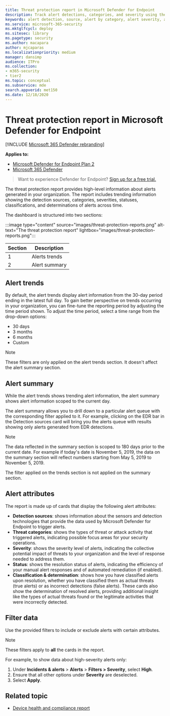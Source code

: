 ```yaml
---
title: Threat protection report in Microsoft Defender for Endpoint
description: Track alert detections, categories, and severity using the threat protection report
keywords: alert detection, source, alert by category, alert severity, alert classification, determination
ms.service: microsoft-365-security
ms.mktglfcycl: deploy
ms.sitesec: library
ms.pagetype: security
ms.author: macapara
author: mjcaparas
ms.localizationpriority: medium
manager: dansimp
audience: ITPro
ms.collection: 
- m365-security
- tier2
ms.topic: conceptual
ms.subservice: mde
search.appverid: met150
ms.date: 12/18/2020
---
```


# Threat protection report in Microsoft Defender for Endpoint

[!INCLUDE [Microsoft 365 Defender rebranding](../../includes/microsoft-defender.md)]


**Applies to:**
- [Microsoft Defender for Endpoint Plan 2](https://go.microsoft.com/fwlink/?linkid=2154037)
- [Microsoft 365 Defender](https://go.microsoft.com/fwlink/?linkid=2118804)

> Want to experience Defender for Endpoint? [Sign up for a free trial.](https://signup.microsoft.com/create-account/signup?products=7f379fee-c4f9-4278-b0a1-e4c8c2fcdf7e&ru=https://aka.ms/MDEp2OpenTrial?ocid=docs-wdatp-pullalerts-abovefoldlink)

The threat protection report provides high-level information about alerts generated in your organization. The report includes trending information showing the detection sources, categories, severities, statuses, classifications, and determinations of alerts across time.

The dashboard is structured into two sections:

:::image type="content" source="images/threat-protection-reports.png" alt-text="The threat protection report" lightbox="images/threat-protection-reports.png":::

Section|Description
---|---
1|Alerts trends
2|Alert summary

## Alert trends
By default, the alert trends display alert information from the 30-day period ending in the latest full day. To gain better perspective on trends occurring in your organization, you can fine-tune the reporting period by adjusting the time period shown. To adjust the time period, select a time range from the drop-down options:

- 30 days
- 3 months
- 6 months
- Custom

> [!NOTE]
> These filters are only applied on the alert trends section. It doesn't affect the alert summary section.

## Alert summary

While the alert trends shows trending alert information, the alert summary shows alert information scoped to the current day.

 The alert summary allows you to drill down to a particular alert queue with the corresponding filter applied to it. For example, clicking on the EDR bar in the Detection sources card will bring you the alerts queue with results showing only alerts generated from EDR detections.

> [!NOTE]
> The data reflected in the summary section is scoped to 180 days prior to the current date. For example if today's date is November 5, 2019, the data on the summary section will reflect numbers starting from May 5, 2019 to November 5, 2019.
>
> The filter applied on the trends section is not applied on the summary section.

## Alert attributes

The report is made up of cards that display the following alert attributes:

- **Detection sources**: shows information about the sensors and detection technologies that provide the data used by Microsoft Defender for Endpoint to trigger alerts.
- **Threat categories**: shows the types of threat or attack activity that triggered alerts, indicating possible focus areas for your security operations.
- **Severity**: shows the severity level of alerts, indicating the collective potential impact of threats to your organization and the level of response needed to address them.
- **Status**: shows the resolution status of alerts, indicating the efficiency of your manual alert responses and of automated remediation (if enabled).
- **Classification & determination**: shows how you have classified alerts upon resolution, whether you have classified them as actual threats (true alerts) or as incorrect detections (false alerts). These cards also show the determination of resolved alerts, providing additional insight like the types of actual threats found or the legitimate activities that were incorrectly detected.

## Filter data

Use the provided filters to include or exclude alerts with certain attributes.

> [!NOTE]
> These filters apply to **all** the cards in the report.

For example, to show data about high-severity alerts only:

1. Under **Incidents & alerts** \> **Alerts** \> **Filters > Severity**, select **High**.
2. Ensure that all other options under **Severity** are deselected.
3. Select **Apply**.

## Related topic

- [Device health and compliance report](device-health-reports.md)
